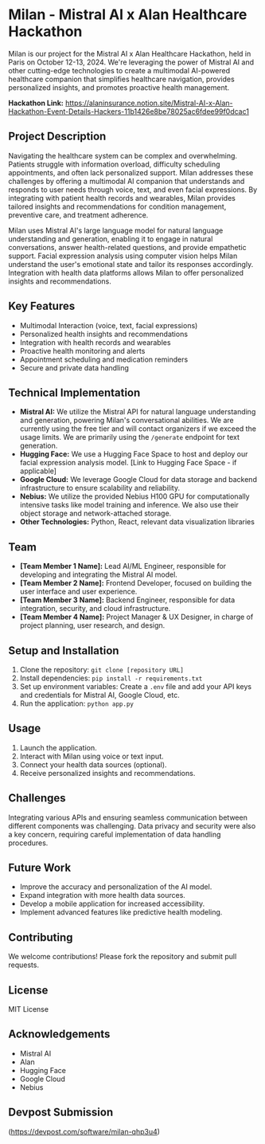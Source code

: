 # Milan - Mistral AI x Alan Healthcare Hackathon

Milan is our project for the Mistral AI x Alan Healthcare Hackathon, held in Paris on October 12-13, 2024. We're leveraging the power of Mistral AI and other cutting-edge technologies to create a multimodal AI-powered healthcare companion that simplifies healthcare navigation, provides personalized insights, and promotes proactive health management.

**Hackathon Link:** https://alaninsurance.notion.site/Mistral-AI-x-Alan-Hackathon-Event-Details-Hackers-11b1426e8be78025ac6fdee99f0dcac1


## Project Description

Navigating the healthcare system can be complex and overwhelming.  Patients struggle with information overload, difficulty scheduling appointments, and often lack personalized support. Milan addresses these challenges by offering a multimodal AI companion that understands and responds to user needs through voice, text, and even facial expressions.  By integrating with patient health records and wearables, Milan provides tailored insights and recommendations for condition management, preventive care, and treatment adherence.

Milan uses Mistral AI's large language model for natural language understanding and generation, enabling it to engage in natural conversations, answer health-related questions, and provide empathetic support.  Facial expression analysis using computer vision helps Milan understand the user's emotional state and tailor its responses accordingly.  Integration with health data platforms allows Milan to offer personalized insights and recommendations.


## Key Features

* Multimodal Interaction (voice, text, facial expressions)
* Personalized health insights and recommendations
* Integration with health records and wearables
* Proactive health monitoring and alerts
* Appointment scheduling and medication reminders
* Secure and private data handling


## Technical Implementation

* **Mistral AI:** We utilize the Mistral API for natural language understanding and generation, powering Milan's conversational abilities.  We are currently using the free tier and will contact organizers if we exceed the usage limits.  We are primarily using the `/generate` endpoint for text generation.
* **Hugging Face:** We use a Hugging Face Space to host and deploy our facial expression analysis model. [Link to Hugging Face Space - if applicable]
* **Google Cloud:** We leverage Google Cloud for data storage and backend infrastructure to ensure scalability and reliability.
* **Nebius:** We utilize the provided Nebius H100 GPU for computationally intensive tasks like model training and inference. We also use their object storage and network-attached storage.
* **Other Technologies:** Python, React, relevant data visualization libraries


## Team

* **[Team Member 1 Name]:** Lead AI/ML Engineer, responsible for developing and integrating the Mistral AI model.
* **[Team Member 2 Name]:** Frontend Developer, focused on building the user interface and user experience.
* **[Team Member 3 Name]:** Backend Engineer, responsible for data integration, security, and cloud infrastructure.
* **[Team Member 4 Name]:** Project Manager & UX Designer, in charge of project planning, user research, and design.


## Setup and Installation

1. Clone the repository: `git clone [repository URL]`
2. Install dependencies: `pip install -r requirements.txt`
3. Set up environment variables:  Create a `.env` file and add your API keys and credentials for Mistral AI, Google Cloud, etc.
4. Run the application: `python app.py`


## Usage

1. Launch the application.
2. Interact with Milan using voice or text input.
3. Connect your health data sources (optional).
4. Receive personalized insights and recommendations.


## Challenges

Integrating various APIs and ensuring seamless communication between different components was challenging.  Data privacy and security were also a key concern, requiring careful implementation of data handling procedures.


## Future Work

* Improve the accuracy and personalization of the AI model.
* Expand integration with more health data sources.
* Develop a mobile application for increased accessibility.
* Implement advanced features like predictive health modeling.


## Contributing

We welcome contributions! Please fork the repository and submit pull requests.


## License

MIT License


## Acknowledgements

* Mistral AI
* Alan
* Hugging Face
* Google Cloud
* Nebius


## Devpost Submission

(https://devpost.com/software/milan-qhp3u4)
